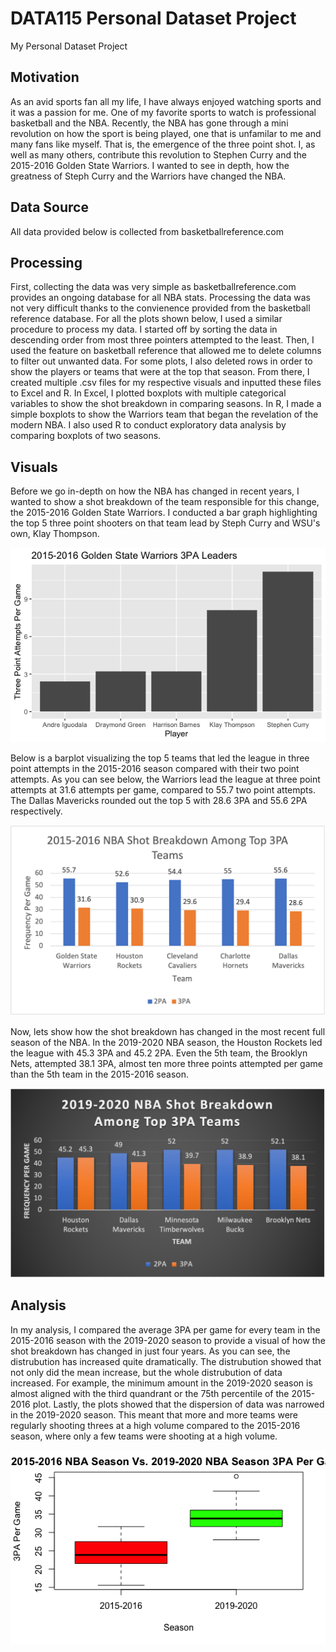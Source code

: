 # DATA115 Personal Dataset Project

My Personal Dataset Project

## Motivation

As an avid sports fan all my life, I have always enjoyed watching sports and it was a passion for me. One of my favorite sports to watch is professional basketball and the NBA. Recently, the NBA has gone through a mini revolution on how the sport is being played, one that is unfamilar to me and many fans like myself. That is, the emergence of the three point shot. I, as well as many others, contribute this revolution to Stephen Curry and the 2015-2016 Golden State Warriors. I wanted to see in depth, how the greatness of Steph Curry and the Warriors have changed the NBA.

## Data Source

All data provided below is collected from basketballreference.com

## Processing

First, collecting the data was very simple as basketballreference.com provides an ongoing database for all NBA stats. Processing the data was not very difficult thanks to the convienence provided from the basketball reference database. For all the plots shown below, I used a similar procedure to process my data. I started off by sorting the data in descending order from most three pointers attempted to the least. Then, I used the feature on basketball reference that allowed me to delete columns to filter out unwanted data. For some plots, I also deleted rows in order to show the players or teams that were at the top that season. From there, I created multiple .csv files for my respective visuals and inputted these files to Excel and R. In Excel, I plotted boxplots with multiple categorical variables to show the shot breakdown in comparing seasons. In R, I made a simple boxplots to show the Warriors team that began the revelation of the modern NBA. I also used R to conduct exploratory data analysis by comparing boxplots of two seasons.

## Visuals

Before we go in-depth on how the NBA has changed in recent years, I wanted to show a shot breakdown of the team responsible for this change, the 2015-2016 Golden State Warriors. I conducted a bar graph highlighting the top 5 three point shooters on that team lead by Steph Curry and WSU's own, Klay Thompson.

<img src="https://raw.githubusercontent.com/alan-pan31/DATA/main/Warriors%20Top%203PA.png">

Below is a barplot visualizing the top 5 teams that led the league in three point attempts in the 2015-2016 season compared with their two point attempts. As you can see below, the Warriors lead the league at three point attempts at 31.6 attempts per game, compared to 55.7 two point attempts. The Dallas Mavericks rounded out the top 5 with 28.6 3PA and 55.6 2PA respectively.

<img src="https://raw.githubusercontent.com/alan-pan31/DATA/main/2015-2016%20NBA%20Shot%20Breakdown.png">

Now, lets show how the shot breakdown has changed in the most recent full season of the NBA. In the 2019-2020 NBA season, the Houston Rockets led the league with 45.3 3PA and 45.2 2PA. Even the 5th team, the Brooklyn Nets, attempted 38.1 3PA, almost ten more three points attempted per game than the 5th team in the 2015-2016 season.

<img src="https://raw.githubusercontent.com/alan-pan31/DATA/main/2019-2020%20NBA%20Shot%20Breakdown.png">

## Analysis

In my analysis, I compared the average 3PA per game for every team in the 2015-2016 season with the 2019-2020 season to provide a visual of how the shot breakdown has changed in just four years. As you can see, the distrubution has increased quite dramatically. The distrubution showed that not only did the mean increase, but the whole distrubution of data increased. For example, the minimum amount in the 2019-2020 season is almost aligned with the third quandrant or the 75th percentile of the 2015-2016 plot. Lastly, the plots showed that the dispersion of data was narrowed in the 2019-2020 season. This meant that more and more teams were regularly shooting threes at a high volume compared to the 2015-2016 season, where only a few teams were shooting at a high volume.

<img src="https://raw.githubusercontent.com/alan-pan31/DATA/main/Exploratory%20Analysis.png">

